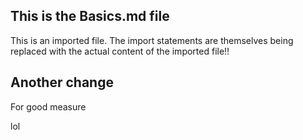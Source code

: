 ## This is the Basics.md file
This is an imported file.
The import statements are themselves being replaced with the actual content of the imported file!!

## Another change
For good measure


lol
